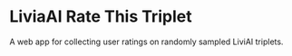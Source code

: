 # LiviaAI Rate This Triplet

A web app for collecting user ratings on randomly sampled LiviAI triplets.
